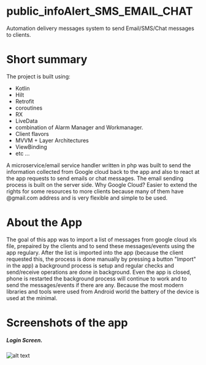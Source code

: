 # public_infoAlert_SMS_EMAIL_CHAT
Automation delivery messages system to send Email/SMS/Chat messages to clients.

# Short summary

The project is built using:

- Kotlin
- Hilt
- Retrofit
- coroutines
- RX
- LiveData
- combination of Alarm Manager and Workmanager. 
- Client flavors
- MVVM + Layer Architectures
- ViewBinding
- etc ...

A microservice/email service handler written in php  was built to send the information collected from Google cloud back to the app and also to react at the app requests to send emails or chat messages.
The email sending process is built on the server side.
Why Google Cloud? Easier to extend  the rights for some resources to more clients because many of them have @gmail.com address and is very flexible and simple to be used. 

# About the App
The goal of this app was to import a list of messages from google cloud xls file, prepaired by the clients and to send these messages/events using the app regulary.
After the list is imported into the app (because the client requested this, the process is done manually by pressing a button "Import" in the app) a background process is setup and regular checks and send/receive operations are done in background. 
Even the app is closed, phone is restarted the background process will continue to work and to send the messages/events if there are any. 
Because the most modern libraries and tools were used from Android world the battery of the device is used at the minimal.

# Screenshots of the app

##### Login Screen.
![alt text](https://roomwizard.hagau.ro/alert-info-screens/info_alert_s5.png?e2e23e)
